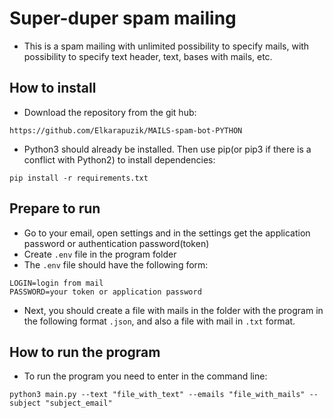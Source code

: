# Super-duper spam mailing
- This is a spam mailing with unlimited possibility to specify mails, with possibility to specify text header, text, bases with mails, etc.

## How to install
- Download the repository from the git hub:

```
https://github.com/Elkarapuzik/MAILS-spam-bot-PYTHON
```

- Python3 should already be installed. Then use pip(or pip3 if there is a conflict with Python2) to install dependencies:

```
pip install -r requirements.txt
``` 
## Prepare to run
- Go to your email, open settings and in the settings get the application password or authentication password(token)
- Create `.env` file in the program folder
- The `.env` file should have the following form:
```
LOGIN=login from mail
PASSWORD=your token or application password
```
- Next, you should create a file with mails in the folder with the program in the following format
 `.json`, and also a file with mail in `.txt` format.

## How to run the program
- To run the program you need to enter in the command line:
```
python3 main.py --text "file_with_text" --emails "file_with_mails" --subject "subject_email"
```